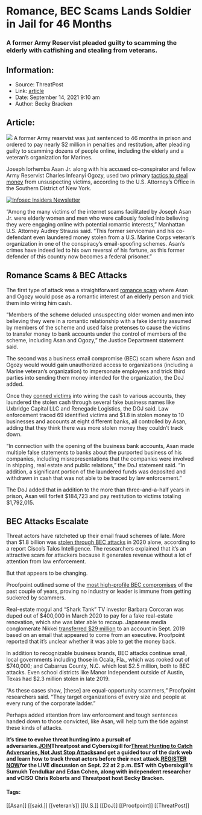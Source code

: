 # Romance, BEC Scams Lands Soldier in Jail for 46 Months
### A former Army Reservist pleaded guilty to scamming the elderly with catfishing and stealing from veterans.

## Information:
+ Source: ThreatPost
+ Link: [article](https://kasperskycontenthub.com/threatpost-global/?p=169434)
+ Date: September 14, 2021  9:10 am
+ Author: Becky Bracken


## Article:
![](https://media.threatpost.com/wp-content/uploads/sites/103/2019/02/13125932/romance-scam.jpeg)
A former Army reservist was just sentenced to 46 months in prison and ordered to pay nearly $2 million in penalties and restitution, after pleading guilty to scamming dozens of people online, including the elderly and a veteran’s organization for Marines.


Joseph Iorhemba Asan Jr. along with his accused co-conspirator and fellow Army Reservist Charles Infeanyi Ogozy, used two primary [tactics to steal money](https://www.justice.gov/usao-sdny/pr/us-army-reservist-sentenced-46-months-fraud-and-money-laundering-scheme-involving-theft) from unsuspecting victims, according to the U.S. Attorney’s Office in the Southern District of New York.


[![Infosec Insiders Newsletter](https://media.threatpost.com/wp-content/uploads/sites/103/2021/07/10165815/infosec_insiders_in_article_promo.png)](https://threatpost.com/infosec-insider-subscription-page/?utm_source=ART&utm_medium=ART&utm_campaign=InfosecInsiders_Newsletter_Promo/)


“Among the many victims of the internet scams facilitated by Joseph Asan Jr. were elderly women and men who were callously fooled into believing they were engaging online with potential romantic interests,” Manhattan U.S. Attorney Audrey Strauss said. “This former serviceman and his co-defendant even laundered money stolen from a U.S. Marine Corps veteran’s organization in one of the conspiracy’s email-spoofing schemes. Asan’s crimes have indeed led to his own reversal of his fortune, as this former defender of this country now becomes a federal prisoner.”


**Romance Scams & BEC Attacks**
-------------------------------


The first type of attack was a straightforward [romance scam](https://threatpost.com/cybercrooks-304m-romance-scams/163972/) where Asan and Ogozy would pose as a romantic interest of an elderly person and trick them into wiring him cash.


“Members of the scheme deluded unsuspecting older women and men into believing they were in a romantic relationship with a fake identity assumed by members of the scheme and used false pretenses to cause the victims to transfer money to bank accounts under the control of members of the scheme, including Asan and Ogozy,” the Justice Department statement said.


The second was a business email compromise (BEC) scam where Asan and Ogozy would would gain unauthorized access to organizations (including a Marine veteran’s organization) to impersonate employees and trick third parties into sending them money intended for the organization, the DoJ added.


Once they [conned victims](https://threatpost.com/human-fraud-detecting/169230/) into wiring the cash to various accounts, they laundered the stolen cash through several fake business names like Uxbridge Capital LLC and Renegade Logistics, the DOJ said. Law enforcement traced 69 identified victims and $1.8 in stolen money to 10 businesses and accounts at eight different banks, all controlled by Asan, adding that they think there was more stolen money they couldn’t track down.


“In connection with the opening of the business bank accounts, Asan made multiple false statements to banks about the purported business of his companies, including misrepresentations that the companies were involved in shipping, real estate and public relations,” the DoJ statement said. “In addition, a significant portion of the laundered funds was deposited and withdrawn in cash that was not able to be traced by law enforcement.”


The DoJ added that in addition to the more than three-and-a-half years in prison, Asan will forfeit $184,723 and pay restitution to victims totaling $1,792,015.


**BEC Attacks Escalate**
------------------------


Threat actors have ratcheted up their email fraud schemes of late. More than $1.8 billion was [stolen through BEC attacks](https://threatpost.com/bec-losses-top-18b/167148/) in 2020 alone, according to a report Cisco’s Talos Intelligence. The researchers explained that it’s an attractive scam for attackers because it generates revenue without a lot of attention from law enforcement.


But that appears to be changing.


Proofpoint outlined some of the [most high-profile BEC compromises](https://go.proofpoint.com/Roundup-of-the-10-Biggest-BEC-Scams.html?utm_source=marketing&utm_medium=email01&utm_campaign=06242021) of the past couple of years, proving no industry or leader is immune from getting suckered by scammers.


Real-estate mogul and “Shark Tank” TV investor Barbara Corcoran was duped out of $400,000 in March 2020 to pay for a fake real-estate renovation, which she was later able to recoup. Japanese media conglomerate Nikkei [transferred $29 million](https://threatpost.com/bec-scam-nikkei-29-million/149834/) to an account in Sept. 2019 based on an email that appeared to come from an executive. Proofpoint reported that it’s unclear whether it was able to get the money back.


In addition to recognizable business brands, BEC attacks continue small, local governments including those in Ocala, Fla., which was rooked out of $740,000; and Cabarrus County, N.C. which lost $2.5 million, both to BEC attacks. Even school districts like Manor Independent outside of Austin, Texas had $2.3 million stolen in late 2019.


“As these cases show, [these] are equal-opportunity scammers,” Proofpoint researchers said. “They target organizations of every size and people at every rung of the corporate ladder.”


Perhaps added attention from law enforcement and tough sentences handed down to those convicted, like Asan, will help turn the tide against these kinds of attacks.


**It’s time to evolve threat hunting into a pursuit of adversaries.**[**JOIN**](https://threatpost.com/webinars/threat-hunting-catch-adversaries/?utm_source=ART&utm_medium=ART&utm_campaign=September_Cybersixgill_Webinar)**Threatpost and Cybersixgill for**[**Threat Hunting to Catch Adversaries, Not Just Stop Attacks**](https://threatpost.com/webinars/threat-hunting-catch-adversaries/?utm_source=ART&utm_medium=ART&utm_campaign=September_Cybersixgill_Webinar)**and get a guided tour of the dark web and learn how to track threat actors before their next attack.**[**REGISTER NOW**](https://threatpost.com/webinars/threat-hunting-catch-adversaries/?utm_source=ART&utm_medium=ART&utm_campaign=September_Cybersixgill_Webinar)**for the LIVE discussion on Sept. 22 at 2 p.m. EST with Cybersixgill’s Sumukh Tendulkar and Edan Cohen, along with independent researcher and vCISO Chris Roberts and Threatpost host Becky Bracken.**




#### Tags:
[[Asan]] [[said.]] [[veteran’s]] [[U.S.]] [[DoJ]] [[Proofpoint]] [[ThreatPost]]
